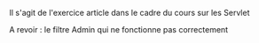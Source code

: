 Il s'agit de l'exercice article dans le cadre du cours sur les Servlet

A revoir : le filtre Admin qui ne fonctionne pas correctement